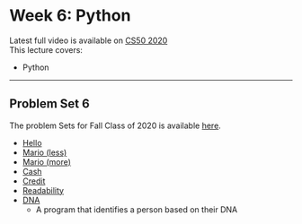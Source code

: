 # Week 6: Python

Latest full video is available on [CS50 2020](https://cs50.harvard.edu/x/2020/weeks/6/)  
This lecture covers:  

- Python

***

## Problem Set 6

The problem Sets for Fall Class of 2020 is available [here](https://cs50.harvard.edu/x/2020/psets/6/).  

- [Hello](https://cs50.harvard.edu/x/2020/psets/6/hello/)
- [Mario (less)](https://cs50.harvard.edu/x/2020/psets/6/mario/less/)
- [Mario (more)](https://cs50.harvard.edu/x/2020/psets/6/mario/more/)
- [Cash](https://cs50.harvard.edu/x/2020/psets/6/cash/)
- [Credit](https://cs50.harvard.edu/x/2020/psets/6/credit/)
- [Readability](https://cs50.harvard.edu/x/2020/psets/6/readability/)
- [DNA](https://cs50.harvard.edu/x/2020/psets/6/dna/)
  - A program that identifies a person based on their DNA
